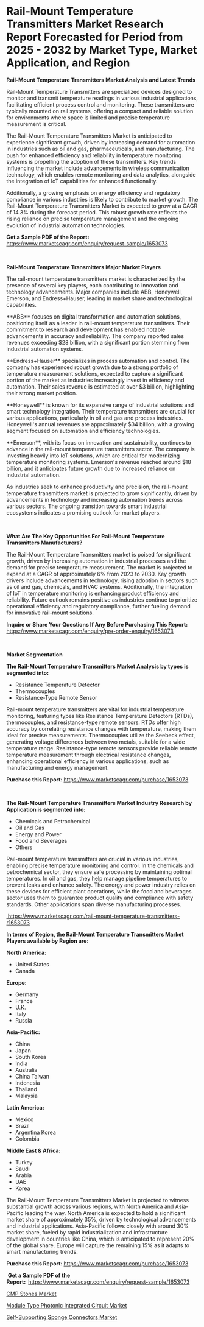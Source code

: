 <p><h1>Rail-Mount Temperature Transmitters Market Research Report Forecasted for Period from 2025 -  2032 by Market Type, Market Application, and Region</h1></p><p><strong>Rail-Mount Temperature Transmitters Market Analysis and Latest Trends</strong></p>
<p><p>Rail-Mount Temperature Transmitters are specialized devices designed to monitor and transmit temperature readings in various industrial applications, facilitating efficient process control and monitoring. These transmitters are typically mounted on rail systems, offering a compact and reliable solution for environments where space is limited and precise temperature measurement is critical.</p><p>The Rail-Mount Temperature Transmitters Market is anticipated to experience significant growth, driven by increasing demand for automation in industries such as oil and gas, pharmaceuticals, and manufacturing. The push for enhanced efficiency and reliability in temperature monitoring systems is propelling the adoption of these transmitters. Key trends influencing the market include advancements in wireless communication technology, which enables remote monitoring and data analytics, alongside the integration of IoT capabilities for enhanced functionality.</p><p>Additionally, a growing emphasis on energy efficiency and regulatory compliance in various industries is likely to contribute to market growth. The Rail-Mount Temperature Transmitters Market is expected to grow at a CAGR of 14.3% during the forecast period. This robust growth rate reflects the rising reliance on precise temperature management and the ongoing evolution of industrial automation technologies.</p></p>
<p><strong>Get a Sample PDF of the Report:&nbsp;</strong> <a href="https://www.marketscagr.com/enquiry/request-sample/1653073?utm_campaign=1836&utm_medium=2&utm_source=Github&utm_content=ia&utm_term=06042025&utm_id=rail-mount-temperature-transmitters">https://www.marketscagr.com/enquiry/request-sample/1653073</a></p>
<p>&nbsp;</p>
<p><strong>Rail-Mount Temperature Transmitters Major Market Players</strong></p>
<p><p>The rail-mount temperature transmitters market is characterized by the presence of several key players, each contributing to innovation and technology advancements. Major companies include ABB, Honeywell, Emerson, and Endress+Hauser, leading in market share and technological capabilities.</p><p>**ABB** focuses on digital transformation and automation solutions, positioning itself as a leader in rail-mount temperature transmitters. Their commitment to research and development has enabled notable advancements in accuracy and reliability. The company reported sales revenues exceeding $28 billion, with a significant portion stemming from industrial automation systems.</p><p>**Endress+Hauser** specializes in process automation and control. The company has experienced robust growth due to a strong portfolio of temperature measurement solutions, expected to capture a significant portion of the market as industries increasingly invest in efficiency and automation. Their sales revenue is estimated at over $3 billion, highlighting their strong market position.</p><p>**Honeywell** is known for its expansive range of industrial solutions and smart technology integration. Their temperature transmitters are crucial for various applications, particularly in oil and gas and process industries. Honeywell's annual revenues are approximately $34 billion, with a growing segment focused on automation and efficiency technologies.</p><p>**Emerson**, with its focus on innovation and sustainability, continues to advance in the rail-mount temperature transmitters sector. The company is investing heavily into IoT solutions, which are critical for modernizing temperature monitoring systems. Emerson's revenue reached around $18 billion, and it anticipates future growth due to increased reliance on industrial automation.</p><p>As industries seek to enhance productivity and precision, the rail-mount temperature transmitters market is projected to grow significantly, driven by advancements in technology and increasing automation trends across various sectors. The ongoing transition towards smart industrial ecosystems indicates a promising outlook for market players.</p></p>
<p>&nbsp;</p>
<p><strong>What Are The Key Opportunities For Rail-Mount Temperature Transmitters Manufacturers?</strong></p>
<p><p>The Rail-Mount Temperature Transmitters market is poised for significant growth, driven by increasing automation in industrial processes and the demand for precise temperature measurement. The market is projected to expand at a CAGR of approximately 6% from 2023 to 2030. Key growth drivers include advancements in technology, rising adoption in sectors such as oil and gas, chemicals, and HVAC systems. Additionally, the integration of IoT in temperature monitoring is enhancing product efficiency and reliability. Future outlook remains positive as industries continue to prioritize operational efficiency and regulatory compliance, further fueling demand for innovative rail-mount solutions.</p></p>
<p><strong>Inquire or Share Your Questions If Any Before Purchasing This Report:</strong> <a href="https://www.marketscagr.com/enquiry/pre-order-enquiry/1653073?utm_campaign=1836&utm_medium=2&utm_source=Github&utm_content=ia&utm_term=06042025&utm_id=rail-mount-temperature-transmitters">https://www.marketscagr.com/enquiry/pre-order-enquiry/1653073</a></p>
<p>&nbsp;</p>
<p><strong>Market Segmentation</strong></p>
<p><strong>The Rail-Mount Temperature Transmitters Market Analysis by types is segmented into:</strong></p>
<p><ul><li>Resistance Temperature Detector</li><li>Thermocouples</li><li>Resistance-Type Remote Sensor</li></ul></p>
<p><p>Rail-mount temperature transmitters are vital for industrial temperature monitoring, featuring types like Resistance Temperature Detectors (RTDs), thermocouples, and resistance-type remote sensors. RTDs offer high accuracy by correlating resistance changes with temperature, making them ideal for precise measurements. Thermocouples utilize the Seebeck effect, generating voltage differences between two metals, suitable for a wide temperature range. Resistance-type remote sensors provide reliable remote temperature measurement through electrical resistance changes, enhancing operational efficiency in various applications, such as manufacturing and energy management.</p></p>
<p><strong>Purchase this Report:&nbsp;</strong><a href="https://www.marketscagr.com/purchase/1653073?utm_campaign=1836&utm_medium=2&utm_source=Github&utm_content=ia&utm_term=06042025&utm_id=rail-mount-temperature-transmitters">https://www.marketscagr.com/purchase/1653073</a></p>
<p>&nbsp;</p>
<p><strong>The Rail-Mount Temperature Transmitters Market Industry Research by Application is segmented into:</strong></p>
<p><ul><li>Chemicals and Petrochemical</li><li>Oil and Gas</li><li>Energy and Power</li><li>Food and Beverages</li><li>Others</li></ul></p>
<p><p>Rail-mount temperature transmitters are crucial in various industries, enabling precise temperature monitoring and control. In the chemicals and petrochemical sector, they ensure safe processing by maintaining optimal temperatures. In oil and gas, they help manage pipeline temperatures to prevent leaks and enhance safety. The energy and power industry relies on these devices for efficient plant operations, while the food and beverages sector uses them to guarantee product quality and compliance with safety standards. Other applications span diverse manufacturing processes.</p></p>
<p><a href="https://www.marketscagr.com/rail-mount-temperature-transmitters-r1653073?utm_campaign=1836&utm_medium=2&utm_source=Github&utm_content=ia&utm_term=06042025&utm_id=rail-mount-temperature-transmitters">&nbsp;https://www.marketscagr.com/rail-mount-temperature-transmitters-r1653073</a></p>
<p><strong>In terms of Region, the Rail-Mount Temperature Transmitters Market Players available by Region are:</strong></p>
<p>
    <p> <strong> North America: </strong>
        <ul>
            <li>United States</li>
            <li>Canada</li>
        </ul>
        </p> 
    <p> <strong> Europe: </strong>
        <ul>
            <li>Germany</li>
            <li>France</li>
            <li>U.K.</li>
            <li>Italy</li>
            <li>Russia</li>
        </ul>
        </p> 
    <p> <strong> Asia-Pacific: </strong>
        <ul>
            <li>China</li>
            <li>Japan</li>
            <li>South Korea</li>
            <li>India</li>
            <li>Australia</li>
            <li>China Taiwan</li>
            <li>Indonesia</li>
            <li>Thailand</li>
            <li>Malaysia</li>
        </ul>
        </p> 
    <p> <strong> Latin America: </strong>
        <ul>
            <li>Mexico</li>
            <li>Brazil</li>
            <li>Argentina Korea</li>
            <li>Colombia</li>
        </ul>
        </p> 
    <p> <strong> Middle East & Africa: </strong>
        <ul>
            <li>Turkey</li>
            <li>Saudi</li>
            <li>Arabia</li>
            <li>UAE</li>
            <li>Korea</li>
        </ul>
    </p>
    </p>
<p><p>The Rail-Mount Temperature Transmitters Market is projected to witness substantial growth across various regions, with North America and Asia-Pacific leading the way. North America is expected to hold a significant market share of approximately 35%, driven by technological advancements and industrial applications. Asia-Pacific follows closely with around 30% market share, fueled by rapid industrialization and infrastructure development in countries like China, which is anticipated to represent 20% of the global share. Europe will capture the remaining 15% as it adapts to smart manufacturing trends.</p></p>
<p><strong>Purchase this Report: </strong><a href="https://www.marketscagr.com/purchase/1653073?utm_campaign=1836&utm_medium=2&utm_source=Github&utm_content=ia&utm_term=06042025&utm_id=rail-mount-temperature-transmitters">https://www.marketscagr.com/purchase/1653073</a></p>
<p>&nbsp;<strong>Get a Sample PDF of the Report:&nbsp;&nbsp;</strong><a href="https://www.marketscagr.com/enquiry/request-sample/1653073?utm_campaign=1836&utm_medium=2&utm_source=Github&utm_content=ia&utm_term=06042025&utm_id=rail-mount-temperature-transmitters">https://www.marketscagr.com/enquiry/request-sample/1653073</a></p>
<p><strong></strong></p>
<p><p><a href="https://github.com/mabutironaldo/Market-Research-Report-List-7/blob/main/cmp-stones-market.md?utm_campaign=1836&utm_medium=2&utm_source=Github&utm_content=ia&utm_term=06042025&utm_id=rail-mount-temperature-transmitters">CMP Stones Market</a></p><p><a href="https://github.com/baetahassaz6/Market-Research-Report-List-1/blob/main/module-type-photonic-integrated-circuit-market.md?utm_campaign=1836&utm_medium=2&utm_source=Github&utm_content=ia&utm_term=06042025&utm_id=rail-mount-temperature-transmitters">Module Type Photonic Integrated Circuit Market</a></p><p><a href="https://github.com/guneycigdem35/Market-Research-Report-List-5/blob/main/self-supporting-sponge-connectors-market.md?utm_campaign=1836&utm_medium=2&utm_source=Github&utm_content=ia&utm_term=06042025&utm_id=rail-mount-temperature-transmitters">Self-Supporting Sponge Connectors Market</a></p></p>